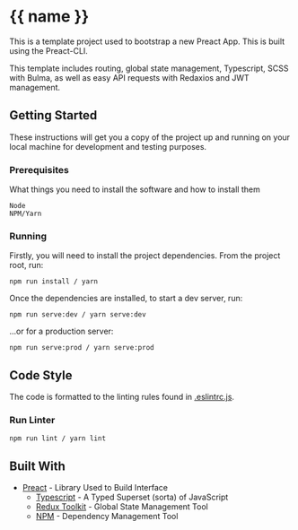 # {{ name }}

This is a template project used to bootstrap a new Preact App. This is built using the Preact-CLI.

This template includes routing, global state management, Typescript, SCSS with Bulma, as well as easy API requests with Redaxios and JWT management.

## Getting Started

These instructions will get you a copy of the project up and running on your local machine for development and testing purposes.

### Prerequisites

What things you need to install the software and how to install them

```
Node
NPM/Yarn
```

### Running

Firstly, you will need to install the project dependencies. From the project root, run:

```
npm run install / yarn
```

Once the dependencies are installed, to start a dev server, run:

```
npm run serve:dev / yarn serve:dev
```

...or for a production server:

```
npm run serve:prod / yarn serve:prod
```

## Code Style

The code is formatted to the linting rules found in [.eslintrc.js](.eslintrc.js).

### Run Linter

```
npm run lint / yarn lint
```

## Built With

* [Preact](https://preactjs.com/) - Library Used to Build Interface
  * [Typescript](https://www.typescriptlang.org/) - A Typed Superset (sorta) of JavaScript
  * [Redux Toolkit](https://redux-toolkit.js.org/) - Global State Management Tool
  * [NPM](https://www.npmjs.com/) - Dependency Management Tool
